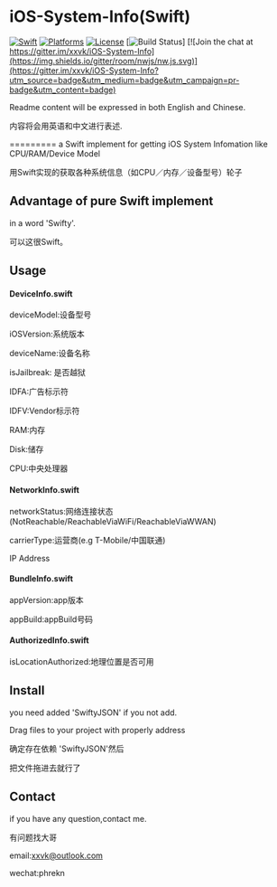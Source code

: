 # iOS-System-Info(Swift)

[![Swift](https://img.shields.io/badge/swift-2.3-orange.svg?style=flat)](https://developer.apple.com/swift/)
[![Platforms](https://img.shields.io/badge/platform-osx%20%7C%20ios%20%7C%20watchos%20%7C%20tvos-lightgrey.svg)](https://developer.apple.com/swift/)
[![License](https://img.shields.io/badge/license-MIT-71787A.svg)](https://tldrlegal.com/license/mit-license)
[![Build Status](https://travis-ci.org/xxvk/iOS-System-Info.svg?branch=develop)]
[![Join the chat at https://gitter.im/xxvk/iOS-System-Info](https://img.shields.io/gitter/room/nwjs/nw.js.svg)](https://gitter.im/xxvk/iOS-System-Info?utm_source=badge&utm_medium=badge&utm_campaign=pr-badge&utm_content=badge)

Readme content will be expressed in both English and Chinese.

内容将会用英语和中文进行表述.

=========
a Swift implement for getting iOS System Infomation like CPU/RAM/Device Model

用Swift实现的获取各种系统信息（如CPU／内存／设备型号）轮子

## Advantage of pure Swift implement

in a word 'Swifty'.

可以这很Swift。

## Usage

#### DeviceInfo.swift

deviceModel:设备型号

iOSVersion:系统版本

deviceName:设备名称

isJailbreak: 是否越狱

IDFA:广告标示符

IDFV:Vendor标示符

RAM:内存

Disk:储存

CPU:中央处理器

#### NetworkInfo.swift

networkStatus:网络连接状态(NotReachable/ReachableViaWiFi/ReachableViaWWAN)

carrierType:运营商(e.g T-Mobile/中国联通)

IP Address

#### BundleInfo.swift

appVersion:app版本

appBuild:appBuild号码

#### AuthorizedInfo.swift

isLocationAuthorized:地理位置是否可用


## Install
you need added 'SwiftyJSON' if you not add.

Drag files to your project with properly address

确定存在依赖 'SwiftyJSON'然后

把文件拖进去就行了

## Contact
if you have any question,contact me.

有问题找大哥

email:xxvk@outlook.com

wechat:phrekn

